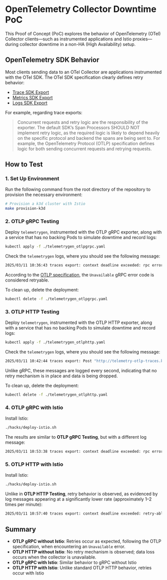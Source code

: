 # OpenTelemetry Collector Downtime PoC

This Proof of Concept (PoC) explores the behavior of OpenTelemetry (OTel) Collector clients—such as instrumented applications and Istio proxies—during collector downtime in a non-HA (High Availability) setup.

## OpenTelemetry SDK Behavior

Most clients sending data to an OTel Collector are applications instrumented with the OTel SDK. The OTel SDK specification clearly defines retry behavior:

- [Trace SDK Export](https://opentelemetry.io/docs/specs/otel/trace/sdk/#exportbatch)
- [Metrics SDK Export](https://opentelemetry.io/docs/specs/otel/metrics/sdk/#exportbatch)
- [Logs SDK Export](https://opentelemetry.io/docs/specs/otel/logs/sdk/#export)

For example, regarding trace exports:
> Concurrent requests and retry logic are the responsibility of the exporter. The default SDK’s Span Processors SHOULD NOT implement retry logic, as the required logic is likely to depend heavily on the specific protocol and backend the spans are being sent to. For example, the OpenTelemetry Protocol (OTLP) specification defines logic for both sending concurrent requests and retrying requests.


## How to Test

### 1. Set Up Environment

Run the following command from the root directory of the repository to provision the necessary environment:

```bash
# Provision a k3d cluster with Istio
make provision-k3d
```

### 2. OTLP gRPC Testing

Deploy `telemetrygen`, instrumented with the OTLP gRPC exporter, along with a service that has no backing Pods to simulate downtime and record logs:

```bash
kubectl apply -f ./telemetrygen_otlpgrpc.yaml
```

Check the `telemetrygen` logs, where you should see the following message:

```bash
2025/03/11 10:36:43 traces export: context deadline exceeded: rpc error: code = Unavailable desc = connection error: desc = "transport: Error while dialing: dial tcp 10.43.93.51:4317: connect: connection refused"
```

According to the [OTLP specification](https://opentelemetry.io/docs/specs/otlp/), the `Unavailable` gRPC error code is considered retryable.

To clean up, delete the deployment:

```bash
kubectl delete -f ./telemetrygen_otlpgrpc.yaml
```

### 3. OTLP HTTP Testing

Deploy `telemetrygen`, instrumented with the OTLP HTTP exporter, along with a service that has no backing Pods to simulate downtime and record logs:

```bash
kubectl apply -f ./telemetrygen_otlphttp.yaml
```

Check the `telemetrygen` logs, where you should see the following message:

```bash
2025/03/11 10:42:44 traces export: Post "http://telemetry-otlp-traces.kyma-system:4318/v1/traces": dial tcp 10.43.48.18:4318: connect: connection refused
```

Unlike gRPC, these messages are logged every second, indicating that no retry mechanism is in place and data is being dropped.

To clean up, delete the deployment:

```bash
kubectl delete -f ./telemetrygen_otlphttp.yaml
```

### 4. OTLP gRPC with Istio

Install Istio:

```bash
./hacks/deploy-istio.sh
```

The results are similar to **OTLP gRPC Testing**, but with a different log message:

```bash
2025/03/11 10:53:38 traces export: context deadline exceeded: rpc error: code = Unavailable desc = no healthy upstream
```

### 5. OTLP HTTP with Istio

Install Istio:

```bash
./hacks/deploy-istio.sh
```

Unlike in **OTLP HTTP Testing**, retry behavior is observed, as evidenced by log messages appearing at a significantly lower rate (approximately 1–2 times per minute):

```bash
2025/03/11 10:57:40 traces export: context deadline exceeded: retry-able request failure: body: no healthy upstream
```

## Summary

- **OTLP gRPC without Istio**: Retries occur as expected, following the OTLP specification, when encountering an `Unavailable` error.
- **OTLP HTTP without Istio**: No retry mechanism is observed; data loss occurs when the collector is unavailable.
- **OTLP gRPC with Istio**: Similar behavior to gRPC without Istio
- **OTLP HTTP with Istio**: Unlike standard OTLP HTTP behavior, retries occur with Istio

